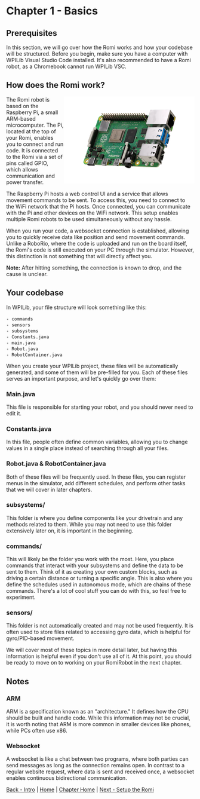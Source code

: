 # Chapter 1 - Basics

## Prerequisites

In this section, we will go over how the Romi works and how your codebase will be structured. Before you begin, make sure you have a computer with WPILib Visual Studio Code installed. It's also recommended to have a Romi robot, as a Chromebook cannot run WPILib VSC.

## How does the Romi work?

<img align="right" src="https://raw.githubusercontent.com/camden-git/romi-docs/main/assets/pi-4.webp" width="350">

The Romi robot is based on the Raspberry Pi, a small ARM-based microcomputer. The Pi, located at the top of your Romi, enables you to connect and run code. It is connected to the Romi via a set of pins called GPIO, which allows communication and power transfer.

The Raspberry Pi hosts a web control UI and a service that allows movement commands to be sent. To access this, you need to connect to the WiFi network that the Pi hosts. Once connected, you can communicate with the Pi and other devices on the WiFi network. This setup enables multiple Romi robots to be used simultaneously without any hassle.

When you run your code, a websocket connection is established, allowing you to quickly receive data like position and send movement commands. Unlike a RoboRio, where the code is uploaded and run on the board itself, the Romi's code is still executed on your PC through the simulator. However, this distinction is not something that will directly affect you.

**Note:** After hitting something, the connection is known to drop, and the cause is unclear.

## Your codebase

In WPILib, your file structure will look something like this:

```
- commands
- sensors
- subsystems
- Constants.java
- main.java
- Robot.java
- RobotContainer.java
```

When you create your WPILib project, these files will be automatically generated, and some of them will be pre-filled for you. Each of these files serves an important purpose, and let's quickly go over them:

### Main.java

This file is responsible for starting your robot, and you should never need to edit it.

### Constants.java

In this file, people often define common variables, allowing you to change values in a single place instead of searching through all your files.

### Robot.java & RobotContainer.java

Both of these files will be frequently used. In these files, you can register menus in the simulator, add different schedules, and perform other tasks that we will cover in later chapters.

### subsystems/

This folder is where you define components like your drivetrain and any methods related to them. While you may not need to use this folder extensively later on, it is important in the beginning.

### commands/

This will likely be the folder you work with the most. Here, you place commands that interact with your subsystems and define the data to be sent to them. Think of it as creating your own custom blocks, such as driving a certain distance or turning a specific angle. This is also where you define the schedules used in autonomous mode, which are chains of these commands. There's a lot of cool stuff you can do with this, so feel free to experiment.

### sensors/

This folder is not automatically created and may not be used frequently. It is often used to store files related to accessing gyro data, which is helpful for gyro/PID-based movement.

We will cover most of these topics in more detail later, but having this information is helpful even if you don't use all of it. At this point, you should be ready to move on to working on your RomiRobot in the next chapter.

## Notes

### ARM

ARM is a specification known as an "architecture." It defines how the CPU should be built and handle code. While this information may not be crucial, it is worth noting that ARM is more common in smaller devices like phones, while PCs often use x86.

### Websocket

A websocket is like a chat between two programs, where both parties can send messages as long as the connection remains open. In contrast to a regular website request, where data is sent and received once, a websocket enables continuous bidirectional communication.

[Back - Intro](https://github.com/camden-git/romi-docs/blob/main/1-getting-started/intro.md) | [Home](https://github.com/camden-git/romi-docs/) | [Chapter Home](https://github.com/camden-git/romi-docs/tree/main/1-getting-started) | [Next - Setup the Romi](https://github.com/camden-git/romi-docs/blob/main/1-getting-started/setup.md)
